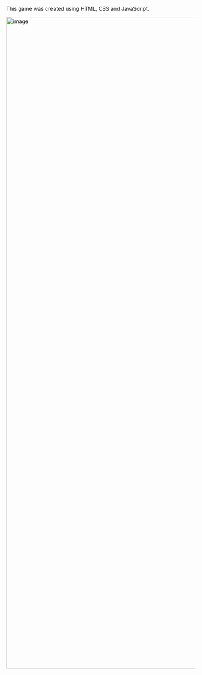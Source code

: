 This game was created using HTML, CSS and JavaScript.

<img width="1728" alt="image" src="https://github.com/josgar14/mole-game/assets/42749669/d53cd3f9-b872-4ef3-86d9-0f927bcb4083">
